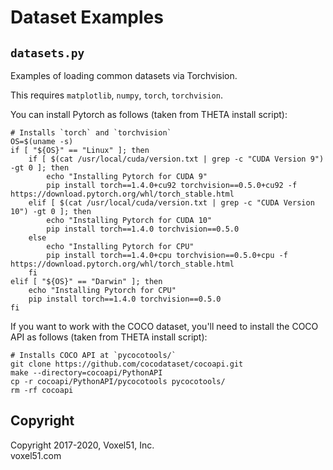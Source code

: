 # Dataset Examples


## `datasets.py`

Examples of loading common datasets via Torchvision.

This requires `matplotlib`, `numpy`, `torch`, `torchvision`.

You can install Pytorch as follows (taken from THETA install script):

```shell
# Installs `torch` and `torchvision`
OS=$(uname -s)
if [ "${OS}" == "Linux" ]; then
    if [ $(cat /usr/local/cuda/version.txt | grep -c "CUDA Version 9") -gt 0 ]; then
        echo "Installing Pytorch for CUDA 9"
        pip install torch==1.4.0+cu92 torchvision==0.5.0+cu92 -f https://download.pytorch.org/whl/torch_stable.html
    elif [ $(cat /usr/local/cuda/version.txt | grep -c "CUDA Version 10") -gt 0 ]; then
        echo "Installing Pytorch for CUDA 10"
        pip install torch==1.4.0 torchvision==0.5.0
    else
        echo "Installing Pytorch for CPU"
        pip install torch==1.4.0+cpu torchvision==0.5.0+cpu -f https://download.pytorch.org/whl/torch_stable.html
    fi
elif [ "${OS}" == "Darwin" ]; then
    echo "Installing Pytorch for CPU"
    pip install torch==1.4.0 torchvision==0.5.0
fi
```

If you want to work with the COCO dataset, you'll need to install the COCO API
as follows (taken from THETA install script):

```shell
# Installs COCO API at `pycocotools/`
git clone https://github.com/cocodataset/cocoapi.git
make --directory=cocoapi/PythonAPI
cp -r cocoapi/PythonAPI/pycocotools pycocotools/
rm -rf cocoapi
```


## Copyright

Copyright 2017-2020, Voxel51, Inc.<br>
voxel51.com

